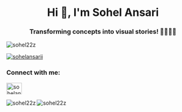 <h1 align="center">Hi 👋, I'm Sohel Ansari</h1>
<h3 align="center">Transforming concepts into visual stories! 🧑🏻‍💻💫</h3>

<p align="left"> <img src="https://komarev.com/ghpvc/?username=sohel22z&label=Profile%20views&color=0e75b6&style=flat" alt="sohel22z" /> </p>

<p align="left"> <a href="https://twitter.com/sohelansarii" target="blank"><img src="https://img.shields.io/twitter/follow/sohelansarii?logo=twitter&style=for-the-badge" alt="sohelansarii" /></a> </p>

<h3 align="left">Connect with me:</h3>
<p align="left">
<a href="https://instagram.com/sohelansarii" target="blank"><img align="center" src="https://raw.githubusercontent.com/rahuldkjain/github-profile-readme-generator/master/src/images/icons/Social/instagram.svg" alt="sohelansarii" height="30" width="40" /></a>
</p>

<p><img align="left" src="https://github-readme-stats.vercel.app/api/top-langs?username=sohel22z&show_icons=true&locale=en&layout=compact" alt="sohel22z" /></p>

<p><img align="center" src="https://github-readme-streak-stats.herokuapp.com/?user=sohel22z&" alt="sohel22z" /></p>
